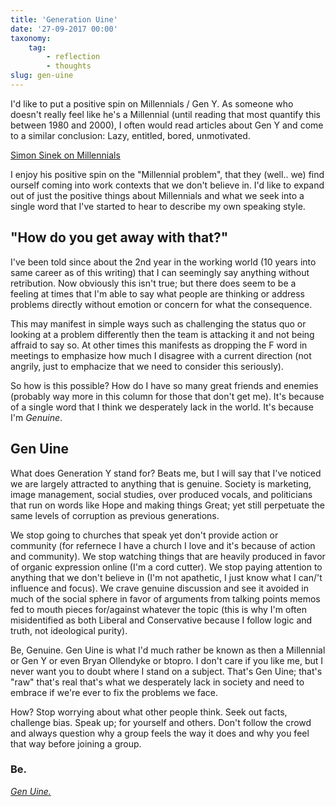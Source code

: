 ```yaml
---
title: 'Generation Uine'
date: '27-09-2017 00:00'
taxonomy:
    tag:
        - reflection
        - thoughts
slug: gen-uine
---
```


I'd like to put a positive spin on Millennials / Gen Y. As someone who doesn't really feel like he's a Millennial (until reading that most quantify this between 1980 and 2000), I often would read articles about Gen Y and come to a similar conclusion: Lazy, entitled, bored, unmotivated.

[Simon Sinek on Millennials](https://www.youtube.com/watch?v=hER0Qp6QJNU)

I enjoy his positive spin on the "Millennial problem", that they (well.. we) find ourself coming into work contexts that we don't believe in. I'd like to expand out of just the positive things about Millennials and what we seek into a single word that I've started to hear to describe my own speaking style.

## "How do you get away with that?"
I've been told since about the 2nd year in the working world (10 years into same career as of this writing) that I can seemingly say anything without retribution. Now obviously this isn't true; but there does seem to be a feeling at times that I'm able to say what people are thinking or address problems directly without emotion or concern for what the consequence.

This may manifest in simple ways such as challenging the status quo or looking at a problem differently then the team is attacking it and not being affraid to say so. At other times this manifests as dropping the F word in meetings to emphasize how much I disagree with a current direction (not angrily, just to emphacize that we need to consider this seriously).

So how is this possible? How do I have so many great friends and enemies (probably way more in this column for those that don't get me). It's because of a single word that I think we desperately lack in the world. It's because I'm *Genuine*.

## Gen Uine
What does Generation Y stand for? Beats me, but I will say that I've noticed we are largely attracted to anything that is genuine. Society is marketing, image management, social studies, over produced vocals, and politicians that run on words like Hope and making things Great; yet still perpetuate the same levels of corruption as previous generations.

We stop going to churches that speak yet don't provide action or community (for refernece I have a church I love and it's because of action and community). We stop watching things that are heavily produced in favor of organic expression online (I'm a cord cutter). We stop paying attention to anything that we don't believe in (I'm not apathetic, I just know what I can/'t influence and focus). We crave genuine discussion and see it avoided in much of the social sphere in favor of arguments from talking points memos fed to mouth pieces for/against whatever the topic (this is why I'm often misidentified as both Liberal and Conservative because I follow logic and truth, not ideological purity).

Be, Genuine. Gen Uine is what I'd much rather be known as then a Millennial or Gen Y or even Bryan Ollendyke or btopro. I don't care if you like me, but I never want you to doubt where I stand on a subject. That's Gen Uine; that's "raw" that's real that's what we desperately lack in society and need to embrace if we're ever to fix the problems we face.

How? Stop worrying about what other people think. Seek out facts, challenge bias. Speak up; for yourself and others. Don't follow the crowd and always question why a group feels the way it does and why you feel that way before joining a group.

### Be.
[*Gen Uine.*](https://en.oxforddictionaries.com/definition/genuine)